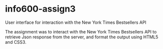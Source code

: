 # info600-assign3
User interface for interaction with the New York Times Bestsellers API

The assignment was to interact with the New York Times Bestsellers API to retrieve Json response from the server,
and format the output using HTML5 and CSS3.
